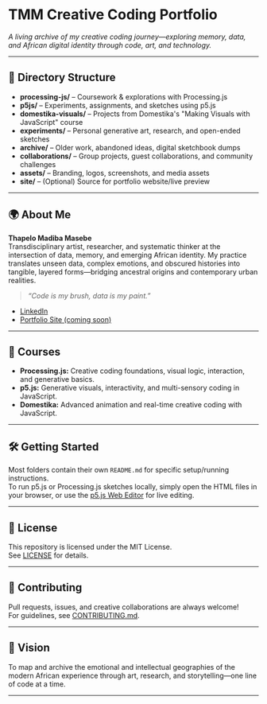 # TMM Creative Coding Portfolio

_A living archive of my creative coding journey—exploring memory, data, and African digital identity through code, art, and technology._

---

## 📁 Directory Structure

- **processing-js/** – Coursework & explorations with Processing.js
- **p5js/** – Experiments, assignments, and sketches using p5.js
- **domestika-visuals/** – Projects from Domestika's "Making Visuals with JavaScript" course
- **experiments/** – Personal generative art, research, and open-ended sketches
- **archive/** – Older work, abandoned ideas, digital sketchbook dumps
- **collaborations/** – Group projects, guest collaborations, and community challenges
- **assets/** – Branding, logos, screenshots, and media assets
- **site/** – (Optional) Source for portfolio website/live preview

---

## 🌍 About Me

**Thapelo Madiba Masebe**  
Transdisciplinary artist, researcher, and systematic thinker at the intersection of data, memory, and emerging African identity. My practice translates unseen data, complex emotions, and obscured histories into tangible, layered forms—bridging ancestral origins and contemporary urban realities.

> *“Code is my brush, data is my paint.”*

- [LinkedIn](https://www.linkedin.com/in/thapelo-masebe-733a67143/)
- [Portfolio Site (coming soon)](https://github.com/Cozisoul/tmm-creative-coding)

---

## 🚀 Courses

- **Processing.js:** Creative coding foundations, visual logic, interaction, and generative basics.
- **p5.js:** Generative visuals, interactivity, and multi-sensory coding in JavaScript.
- **Domestika:** Advanced animation and real-time creative coding with JavaScript.

---

## 🛠️ Getting Started

Most folders contain their own `README.md` for specific setup/running instructions.  
To run p5.js or Processing.js sketches locally, simply open the HTML files in your browser, or use the [p5.js Web Editor](https://editor.p5js.org/) for live editing.

---

## 📜 License

This repository is licensed under the MIT License.  
See [LICENSE](LICENSE) for details.

---

## 🤝 Contributing

Pull requests, issues, and creative collaborations are always welcome!  
For guidelines, see [CONTRIBUTING.md](CONTRIBUTING.md).

---

## 🧭 Vision

To map and archive the emotional and intellectual geographies of the modern African experience through art, research, and storytelling—one line of code at a time.

---
